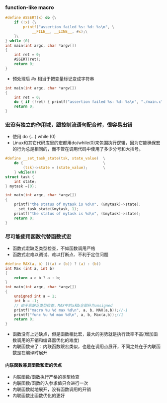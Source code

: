 ### function-like macro
```c
#define ASSERT(x) do {\
    if (!x) {\
        printf("assertion failed %s: %d: %s\n", \
            __FILE__, __LINE__, #x);\
    }\
} while (0)
int main(int argc, char *argv[])
{
    int ret = 0;
    ASSERT(ret);
    return 0;
}
```
* 预处理后 #x 相当于把变量标记变成字符串
```c
int main(int argc, char *argv[])
{
    int ret = 0;
    do { if (!ret) { printf("assertion failed %s: %d: %s\n", "./main.c", 13, "ret"); }} while (0);
    return 0;
}
```
### 宏没有独立的作用域，跟控制流语句配合时，很容易出错
* 使用 do {...} while (0)
* Linux和其它代码库里的宏都用do/while(0)来包围执行逻辑，因为它能确保宏的行为总是相同的，而不管在调用代码中使用了多少分号和大括号。
```c
#define __set_task_state(tsk, state_value)  \
    do {                                    \
        (tsk)->state = (state_value);       \
    } while(0)
struct task {
    int state;
} mytask ={0};

int main(int argc, char *argv[])
{
    printf("the status of mytask is %d\n", (&mytask)->state);
    __set_task_state(&mytask, 1);
    printf("the status of mytask is %d\n", (&mytask)->state);
    return 0;
}
```
### 尽可能使用函数代替函数式宏
* 函数式宏缺乏类型检查，不如函数调用严格
* 函数式宏难以调试、难以打断点、不利于定位问题
```c
#define MAX(a, b) (((a) > (b)) ? (a) : (b))
int Max (int a, int b)
{
    return a > b ? a : b;
}
int main(int argc, char *argv[])
{
    unsigned int a = 1;
    int b = -1;
    // 由于宏缺乏类型检查，MAX中的a和b全部升为unsigned
    printf("macro %u %d max %d\n", a, b, MAX(a,b));//-1
    printf("func %u %d max %d\n", a, b, Max(a,b));//1
    return 0;
}
```
* 函数没有上述缺点，但是函数相比宏，最大的劣势就是执行效率不高(增加函数调用的开销和编译器优化的难度)
* 内联函数来了：内联函数跟宏类似，也是在调用点展开，不同之处在于内联函数是在编译时展开
#### 内联函数兼具函数和宏的优点
* 内联函数/函数执行严格的类型检查
* 内联函数/函数的入参求值只会进行一次
* 内联函数就地展开，没有函数调用的开销
* 内联函数比函数优化的更好

